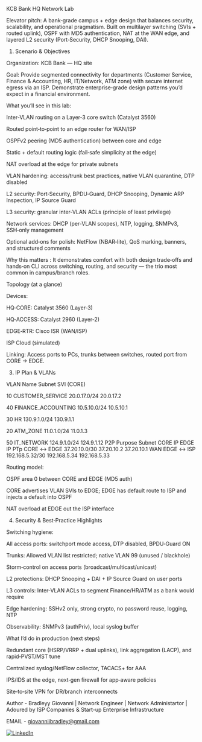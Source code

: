 KCB Bank HQ Network Lab 

Elevator pitch: A bank‑grade campus + edge design that balances security, scalability, and operational pragmatism. Built on multilayer switching (SVIs + routed uplink), OSPF with MD5 authentication, NAT at the WAN edge, and layered L2 security (Port‑Security, DHCP Snooping, DAI).

1) Scenario & Objectives

Organization: KCB Bank — HQ site

Goal: Provide segmented connectivity for departments (Customer Service, Finance & Accounting, HR, IT/Network, ATM zone) with secure internet egress via an ISP. Demonstrate enterprise‑grade design patterns you’d expect in a financial environment.

What you’ll see in this lab:

Inter‑VLAN routing on a Layer‑3 core switch (Catalyst 3560)

Routed point‑to‑point to an edge router for WAN/ISP

OSPFv2 peering (MD5 authentication) between core and edge

Static + default routing logic (fail‑safe simplicity at the edge)

NAT overload at the edge for private subnets

VLAN hardening: access/trunk best practices, native VLAN quarantine, DTP disabled

L2 security: Port‑Security, BPDU‑Guard, DHCP Snooping, Dynamic ARP Inspection, IP Source Guard

L3 security: granular inter‑VLAN ACLs (principle of least privilege)

Network services: DHCP (per‑VLAN scopes), NTP, logging, SNMPv3, SSH‑only management

Optional add‑ons for polish: NetFlow (NBAR‑lite), QoS marking, banners, and structured comments

Why this matters : It demonstrates comfort with both design trade‑offs and hands‑on CLI across switching, routing, and security — the trio most common in campus/branch roles.


Topology (at a glance)

Devices:

HQ‑CORE: Catalyst 3560 (Layer‑3)

HQ‑ACCESS: Catalyst 2960 (Layer‑2)

EDGE‑RTR: Cisco ISR (WAN/ISP)

ISP Cloud (simulated)

Linking: Access ports to PCs, trunks between switches, routed port from CORE → EDGE.


3) IP Plan & VLANs

VLAN	Name	Subnet	SVI (CORE)

10	CUSTOMER_SERVICE	20.0.17.0/24	20.0.17.2

40	FINANCE_ACCOUNTING	10.5.10.0/24	10.5.10.1

30	HR	130.9.1.0/24	130.9.1.1

20	ATM_ZONE	11.0.1.0/24	11.0.1.3

50	IT_NETWORK	124.9.1.0/24	124.9.1.12
P2P	Purpose	Subnet	CORE IP	EDGE IP
PTp	CORE ↔ EDGE	37.20.10.0/30	37.20.10.2	37.20.10.1
WAN	EDGE ↔ ISP	192.168.5.32/30	192.168.5.34	192.168.5.33

Routing model:

OSPF area 0 between CORE and EDGE (MD5 auth)

CORE advertises VLAN SVIs to EDGE; EDGE has default route to ISP and injects a default into OSPF

NAT overload at EDGE out the ISP interface


4) Security & Best‑Practice Highlights

Switching hygiene:

All access ports: switchport mode access, DTP disabled, BPDU‑Guard ON

Trunks: Allowed VLAN list restricted; native VLAN 99 (unused / blackhole)

Storm‑control on access ports (broadcast/multicast/unicast)

L2 protections: DHCP Snooping + DAI + IP Source Guard on user ports

L3 controls: Inter‑VLAN ACLs to segment Finance/HR/ATM as a bank would require

Edge hardening: SSHv2 only, strong crypto, no password reuse, logging, NTP

Observability: SNMPv3 (authPriv), local syslog buffer


What I’d do in production (next steps)

Redundant core (HSRP/VRRP + dual uplinks), link aggregation (LACP), and rapid‑PVST/MST tune

Centralized syslog/NetFlow collector, TACACS+ for AAA

IPS/IDS at the edge, next‑gen firewall for app‑aware policies

Site‑to‑site VPN for DR/branch interconnects


Author - Bradleyy Giovanni  |  Network Engineer  |  Network Administartor  |  Adoured by ISP Companies & Start-up Enterprise Infrastructure 

EMAIL - giovanniibradley@gmail.com

 [![LinkedIn](https://img.shields.io/badge/LinkedIn-Connect-blue?style=for-the-badge&logo=linkedin)](https://www.linkedin.com/in/bradley-giovanniii293) 
